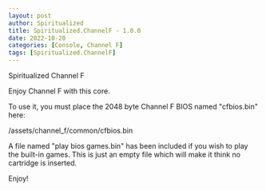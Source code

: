 ```yaml
---
layout: post
author: Spiritualized
title: Spiritualized.ChannelF - 1.0.0
date: 2022-10-20
categories: [Console, Channel F]
tags: [Spiritualized.ChannelF]
---
```

Spiritualized Channel F

Enjoy Channel F with this core.

To use it, you must place the 2048 byte Channel F BIOS named "cfbios.bin" here:

/assets/channel_f/common/cfbios.bin

A file named "play bios games.bin" has been included if you wish to play
the built-in games.  This is just an empty file which will make it think no
cartridge is inserted.

Enjoy!
